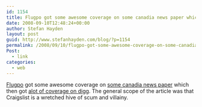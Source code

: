 ```yaml
---
id: 1154
title: Flugpo got some awesome coverage on some canadia news paper which then got alot of coverage on digg.
date: 2008-09-10T12:48:24+00:00
author: Stefan Hayden
layout: post
guid: http://www.stefanhayden.com/blog/?p=1154
permalink: /2008/09/10/flugpo-got-some-awesome-coverage-on-some-canadia-news-paper-which-then-got-alot-of-coverage-on-digg/
Post:
  - link
categories:
  - web
---
```

<a href="http://www.flugpo.com">Flugpo</a> got some awesome coverage on <a href="http://www.theglobeandmail.com/servlet/story/RTGAM.20080501.wlcraigscrooks01/BNStory/lifeMain/home">some canadia news paper</a> which then got <a href="http://digg.com/educational/Craigslist_Crime_Scenes">alot of coverage on digg</a>. The general scope of the article was that Craigslist is a wretched hive of scum and villainy.